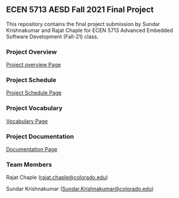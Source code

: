 ## ECEN 5713 AESD Fall 2021 Final Project

This repository contains the final project submission by Sundar Krishnakumar and Rajat Chaple for ECEN 5713 Advanced Embedded Software Development (Fall-21) class.



### Project Overview

[Project overview Page](https://github.com/cu-ecen-aeld/final-project-SundarKrishnakumar/wiki/Project-Overview)


### Project Schedule

[Project Schedule Page](https://github.com/cu-ecen-aeld/final-project-SundarKrishnakumar/wiki/Project-Schedule)  

### Project Vocabulary

[Vocabulary Page](https://github.com/cu-ecen-aeld/final-project-SundarKrishnakumar/wiki/Vocabulary)  

### Project Documentation

[Documentation Page](https://github.com/cu-ecen-aeld/final-project-rajatchaple/tree/main/docs)  


### Team Members
Rajat Chaple (rajat.chaple@colorado.edu)

Sundar Krishnakumar (Sundar.Krishnakumar@colorado.edu)

